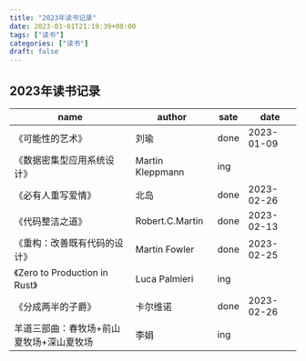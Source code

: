 ```yaml
---
title: "2023年读书记录"
date: 2023-01-01T21:19:39+08:00
tags: ["读书"]
categories: ["读书"]
draft: false
---
```


## 2023年读书记录

| name                                     | author           | sate | date       |
| ---------------------------------------- | ---------------- | ---- | ---------- |
| 《可能性的艺术》                         | 刘瑜             | done | 2023-01-09 |
| 《数据密集型应用系统设计》               | Martin Kleppmann | ing  |
| 《必有人重写爱情》                       | 北岛             | done | 2023-02-26 |
| 《代码整洁之道》                         | Robert.C.Martin  | done | 2023-02-13 |
| 《重构：改善既有代码的设计》             | Martin Fowler    | done | 2023-02-25 |
| 《Zero to Production in Rust》           | Luca Palmieri    | ing  |            |
| 《分成两半的子爵》                       | 卡尔维诺         | done | 2023-02-26 |
| 羊道三部曲：春牧场+前山夏牧场+深山夏牧场 | 李娟             | ing  |            |
